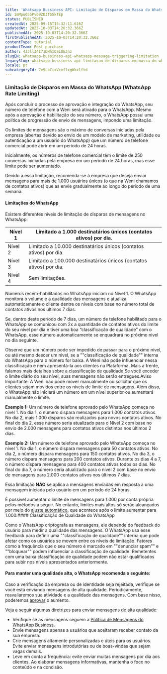 ```yaml
---
title: 'Whatsapp Bussiness API: Limitação de Disparos em Massa do WhatsApp'
id: 1mMpu05SPvb9ZDJTSSkTEp
status: PUBLISHED
createdAt: 2025-09-15T15:32:11.616Z
updatedAt: 2025-10-03T14:20:32.366Z
publishedAt: 2025-10-03T14:20:32.366Z
firstPublishedAt: 2025-10-03T14:20:32.366Z
contentType: tutorial
productTeam: Post-purchase
author: 4JJllZ4I71DHhIOaLOE3nz
slugEN: whatsapp-bussiness-api-whatsapp-message-triggering-limitation
legacySlug: whatsapp-bussiness-api-limitacao-de-disparos-em-massa-do-whatsapp
locale: pt
subcategoryId: 7e9LaCixVcvflzgWkxlftd
---
```


### Limitação de Disparos em Massa do WhatsApp (WhatsApp Rate Limiting)

Após concluir o processo de aprovação e integração do WhatsApp, seu número de telefone com a Weni será ativado para o WhatsApp. Mesmo após a aprovação e habilitação do seu número, o WhatsApp possui uma política de progressão de envio de mensagens, impondo uma limitação.

Os limites de mensagens são o máximo de conversas iniciadas pela empresa (abertas devido ao envio de um modelo de marketing, utilidade ou autenticação a um usuário do WhatsApp) que um número de telefone comercial pode abrir em um período de 24 horas.

Inicialmente, os números de telefone comercial têm o limite de 250 conversas iniciadas pela empresa em um período de 24 horas, mas esse limite pode ser aumentado.

Devido a essa limitação, recomenda-se à empresa que deseja enviar mensagens para mais de 1\.000 usuários únicos (o que na Weni chamamos de contatos ativos) que as envie gradualmente ao longo do período de uma semana.

#### Limitações do WhatsApp

Existem diferentes níveis de limitação de disparos de mensagens no WhatsApp:

| Nível 1 | Limitado a 1\.000 destinatários únicos (contatos ativos) por dia. |
| --- | --- |
| Nível 2 | Limitado a 10\.000 destinatários únicos (contatos ativos) por dia. |
| Nível 3 | Limitado a 100\.000 destinatários únicos (contatos ativos) por dia. |
| Nível 4 | Sem limitações. |

Números recém-habilitados no WhatsApp iniciam no Nível 1\. O WhatsApp monitora o volume e a qualidade das mensagens e atualiza automaticamente o cliente dentre os níveis com base no número total de contatos ativos nos últimos 7 dias.

Se, dentro deste período de 7 dias, um número de telefone habilitado para o WhatsApp se comunicou com 2x a quantidade de contatos ativos do limite do seu nível por dia e tiver uma boa “classificação de qualidade” com o WhatsApp, esse número automaticamente se enquadrará no próximo nível no dia seguinte.

Observe que um número pode ser impedido de passar para o próximo nível, ou até mesmo descer um nível, se a ""classificação de qualidade"" interna do WhatsApp para o número for baixa. A Weni não pode influenciar nessa classificação e nem apresentá-la aos clientes na Plataforma. Mais a frente, falamos mais detalhes sobre a classificação de qualidade.Se você exceder o limite diário do seu nível, suas mensagens não serão entregues.Aviso Importante: A Weni não pode mover manualmente ou solicitar que os clientes sejam movidos entre os níveis de limite de mensagens. Além disso, o WhatsApp não iniciará um número em um nível superior ou aumentará manualmente o limite.

**Exemplo 1:** Um número de telefone aprovado pelo WhatsApp começa no nível 1\. No dia 1, o número dispara mensagens para 1\.000 contatos ativos. No dia 2, mais 1\.000 disparos são realizados para novos contatos ativos. No final do dia 2, esse número seria atualizado para o Nível 2 com base no envio de 2\.000 mensagens para contatos ativos distintos nos últimos 2 dias.

**Exemplo 2:** Um número de telefone aprovado pelo WhatsApp começa no nível 1\. No dia 1, o número dispara mensagens para 50 contatos ativos. No dia 2, o número dispara mensagens para 150 contatos ativos. No dia 3, o número dispara mensagens para 200 contatos ativos. Durante os dias 4 a 7, o número dispara mensagens para 400 contatos ativos todos os dias. No final do dia 7, o número seria atualizado para o nível 2 com base no envio de mensagens para 2\.000 contatos ativos nos últimos 7 dias.

Essa limitação **NÃO** se aplica a mensagens enviadas em resposta a uma mensagem iniciada pelo usuário em um período de 24 horas.

É possível aumentar o limite de mensagens para 1\.000 por conta própria pelos métodos a seguir. No entanto, limites mais altos só serão alcançados por meio do [ajuste automático](https://developers.facebook.com/docs/whatsapp/messaging-limits/#automatic-scaling), que acontece após o limite aumentar para 1\.000\.#### Classificação de Qualidade do WhatsApp

Como o WhatsApp criptografa as mensagens, ele depende do feedback do usuário para medir a qualidade das mensagens. O WhatsApp usa esse feedback para definir uma ""classificação de qualidade"" interna que pode afetar como os usuários se movem entre os níveis de limitação. Fatores como a frequência que o seu número é marcado em ""denunciar spam"" e ""bloquear"" podem influenciar a classificação de qualidade. Remetentes com uma baixa classificação de qualidade podem não estar qualificados para subir nos níveis apresentados anteriormente.

#### Para manter uma qualidade alta, o WhatsApp recomenda o seguinte:

Caso a verificação da empresa ou de identidade seja rejeitada, verifique se você está enviando mensagens de alta qualidade. Periodicamente, reavaliaremos sua atividade e a qualidade das mensagens. Com base nisso, poderemos [aprovar](https://developers.facebook.com/docs/whatsapp/messaging-limits/#increase-approvals) o aumento.

Veja a seguir algumas diretrizes para enviar mensagens de alta qualidade:

- Verifique se as mensagens seguem a [Política de Mensagens do WhatsApp Business](https://business.whatsapp.com/policy).
- Envie mensagens apenas a usuários que aceitaram receber contato da sua empresa.
- Crie mensagens altamente personalizadas e úteis para os usuários. Evite enviar mensagens introdutórias ou de boas-vindas que sejam vagas demais.
- Leve em conta a frequência: evite enviar muitas mensagens por dia aos clientes. Ao elaborar mensagens informativas, mantenha o foco no conteúdo e na concisão.
